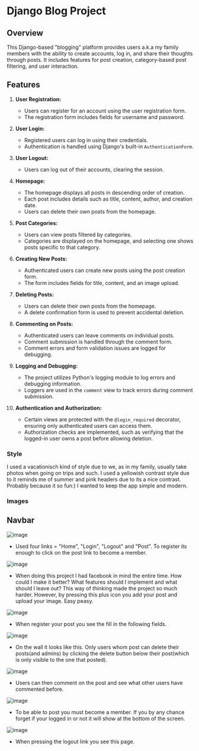 # Django Blog Project

## Overview

This Django-based "blogging" platform provides users a.k.a my family members with the ability to create accounts, log in, and share their thoughts through posts. It includes features for post creation, category-based post filtering, and user interaction.

## Features

1. **User Registration:**
   - Users can register for an account using the user registration form.
   - The registration form includes fields for username and password.

2. **User Login:**
   - Registered users can log in using their credentials.
   - Authentication is handled using Django's built-in `AuthenticationForm`.

3. **User Logout:**
   - Users can log out of their accounts, clearing the session.

4. **Homepage:**
   - The homepage displays all posts in descending order of creation.
   - Each post includes details such as title, content, author, and creation date.
   - Users can delete their own posts from the homepage.

5. **Post Categories:**
   - Users can view posts filtered by categories.
   - Categories are displayed on the homepage, and selecting one shows posts specific to that category.

6. **Creating New Posts:**
   - Authenticated users can create new posts using the post creation form.
   - The form includes fields for title, content, and an image upload.

7. **Deleting Posts:**
   - Users can delete their own posts from the homepage.
   - A delete confirmation form is used to prevent accidental deletion.

8. **Commenting on Posts:**
   - Authenticated users can leave comments on individual posts.
   - Comment submission is handled through the comment form.
   - Comment errors and form validation issues are logged for debugging.

9. **Logging and Debugging:**
   - The project utilizes Python's logging module to log errors and debugging information.
   - Loggers are used in the `comment` view to track errors during comment submission.

10. **Authentication and Authorization:**
    - Certain views are protected with the `@login_required` decorator, ensuring only authenticated users can access them.
    - Authorization checks are implemented, such as verifying that the logged-in user owns a post before allowing deletion.

### Style ###
I used a vacationisch kind of style due to we, as in my family, usually take photos when going on trips and such. I used a yellowish contrast style due to it reminds me of summer and pink headers due to its a nice contrast. 
Probably because it so fun:)
I wanted to keep the app simple and modern.

### Images ###

## Navbar ##

![image](https://github.com/GlennJohansson85/rootfolder/assets/139962883/73759dc7-65ac-42b7-9218-4fd7ba5726ed)
* Used four links = "Home", "Login", "Logout" and "Post". To register its enough to click on the post link to become a member.

![image](https://github.com/GlennJohansson85/rootfolder/assets/139962883/3398e57b-81b9-4369-ac5c-917b1c7647cd)
* When doing this project I had facebook in mind the entire time. How could I make it better? What features should I implement and what should I leave out? This way of thinking made the project so much harder. However, by pressing this plus icon you add your post and upload your image. Easy peasy.

![image](https://github.com/GlennJohansson85/rootfolder/assets/139962883/8172a554-0d53-4e60-86f8-7b482c4ed37b)
* When register your post you see the fill in the following fields.

![image](https://github.com/GlennJohansson85/rootfolder/assets/139962883/547cfc8d-5124-4f3f-ab5a-ebf8e8feecfd)
* On the wall it looks like this. Only users whom post can delete their posts(and admins) by clicking the delete button below their post(which is only visible to the one that posted).

![image](https://github.com/GlennJohansson85/rootfolder/assets/139962883/cf4013b9-3f5d-4ec6-abeb-caee0a2bb248)
* Users can then comment on the post and see what other users have commented before.

![image](https://github.com/GlennJohansson85/rootfolder/assets/139962883/803b270d-9a88-4a35-bb0e-209ba79820be)
* To be able to post you must become a member. If you by any chance forget if your logged in or not it will show at the bottom of the screen.

![image](https://github.com/GlennJohansson85/rootfolder/assets/139962883/01b99742-6786-423e-bd80-ff7080786d23)
* When pressing the logout link you see this page. 
